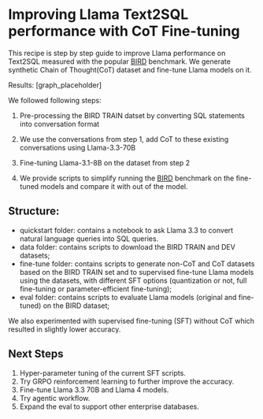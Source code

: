 # Improving Llama Text2SQL performance with CoT Fine-tuning

This recipe is step by step guide to improve Llama performance on Text2SQL measured with the popular [BIRD](https://bird-bench.github.io) benchmark. We generate synthetic Chain of Thought(CoT) dataset and fine-tune Llama models on it.

Results: [graph_placeholder]

We followed following steps:

1. Pre-processing the BIRD TRAIN datset by converting SQL statements into conversation format

2. We use the conversations from step 1, add CoT to these existing conversations using Llama-3.3-70B

3. Fine-tuning Llama-3.1-8B on the dataset from step 2

4. We provide scripts to simplify running the [BIRD](https://bird-bench.github.io) benchmark on the fine-tuned models and compare it with out of the model.

## Structure:

- quickstart folder: contains a notebook to ask Llama 3.3 to convert natural language queries into SQL queries.
- data folder: contains scripts to download the BIRD TRAIN and DEV datasets;
- fine-tune folder: contains scripts to generate non-CoT and CoT datasets based on the BIRD TRAIN set and to supervised fine-tune Llama models using the datasets, with different SFT options (quantization or not, full fine-tuning or parameter-efficient fine-tuning);
- eval folder: contains scripts to evaluate Llama models (original and fine-tuned) on the BIRD dataset;

We also experimented with supervised fine-tuning (SFT) without CoT which resulted in slightly lower accuracy.

## Next Steps

1. Hyper-parameter tuning of the current SFT scripts.
2. Try GRPO reinforcement learning to further improve the accuracy.
3. Fine-tune Llama 3.3 70B and Llama 4 models.
4. Try agentic workflow.
5. Expand the eval to support other enterprise databases.

